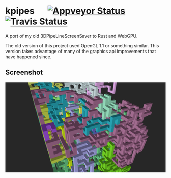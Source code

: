 # kpipes &emsp; [![Appveyor Status]][Appveyor] [![Travis Status]][Travis]

[Appveyor Status]: https://img.shields.io/appveyor/build/Kneelawk/kpipes/master?logo=appveyor&logoColor=white&style=flat-square
[Appveyor]: https://ci.appveyor.com/project/Kneelawk/kpipes/branch/master
[Travis Status]: https://img.shields.io/travis/Kneelawk/kpipes/master?logo=travis&style=flat-square
[Travis]: https://travis-ci.org/Kneelawk/kpipes

A port of my old 3DPipeLineScreenSaver to Rust and WebGPU.

The old version of this project used OpenGL 1.1 or something similar. This version takes advantage of many of the graphics api improvements that have happened since.

## Screenshot
![KPipes Screenshot](https://raw.githubusercontent.com/Kneelawk/kpipes/master/screenshots/screenshot.png)
